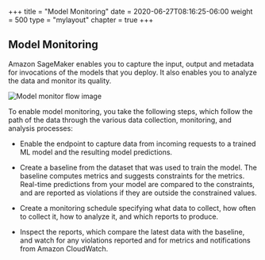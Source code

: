 +++
title = "Model Monitoring"
date = 2020-06-27T08:16:25-06:00
weight = 500
type = "mylayout"
chapter = true
+++

## Model Monitoring 

Amazon SageMaker enables you to capture the input, output and metadata for invocations of the models that you deploy. It also enables you to analyze the data and monitor its quality. 

![Model monitor flow image](/images/model-monitor-workflow.png)

To enable model monitoring, you take the following steps, which follow the path of the data through the various data collection, monitoring, and analysis processes:

* Enable the endpoint to capture data from incoming requests to a trained ML model and the resulting model predictions.

* Create a baseline from the dataset that was used to train the model. The baseline computes metrics and suggests constraints for the metrics. Real-time predictions from your model are compared to the constraints, and are reported as violations if they are outside the constrained values.

* Create a monitoring schedule specifying what data to collect, how often to collect it, how to analyze it, and which reports to produce.

* Inspect the reports, which compare the latest data with the baseline, and watch for any violations reported and for metrics and notifications from Amazon CloudWatch.